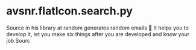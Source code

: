 # avsnr.flatlcon.search.py
Source in his library at random generates random emails 🔀 It helps you to develop it, let you make six things after you are developed and know your job Sourc
